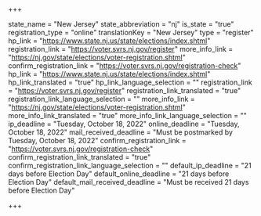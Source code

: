 +++

state_name = "New Jersey"
state_abbreviation = "nj"
is_state = "true"
registration_type = "online"
translationKey = "New Jersey"
type = "register"
hp_link = "https://www.state.nj.us/state/elections/index.shtml"
registration_link = "https://voter.svrs.nj.gov/register"
more_info_link = "https://nj.gov/state/elections/voter-registration.shtml"
confirm_registration_link = "https://voter.svrs.nj.gov/registration-check"
hp_link = "https://www.state.nj.us/state/elections/index.shtml"
hp_link_translated = "true"
hp_link_language_selection = ""
registration_link = "https://voter.svrs.nj.gov/register"
registration_link_translated = "true"
registration_link_language_selection = ""
more_info_link = "https://nj.gov/state/elections/voter-registration.shtml"
more_info_link_translated = "true"
more_info_link_language_selection = ""
ip_deadline = "Tuesday, October 18, 2022"
online_deadline = "Tuesday, October 18, 2022"
mail_received_deadline = "Must be postmarked by Tuesday, October 18, 2022"
confirm_registration_link = "https://voter.svrs.nj.gov/registration-check"
confirm_registration_link_translated = "true"
confirm_registration_link_language_selection = ""
default_ip_deadline = "21 days before Election Day"
default_online_deadline = "21 days before Election Day"
default_mail_received_deadline = "Must be received 21 days before Election Day"

+++